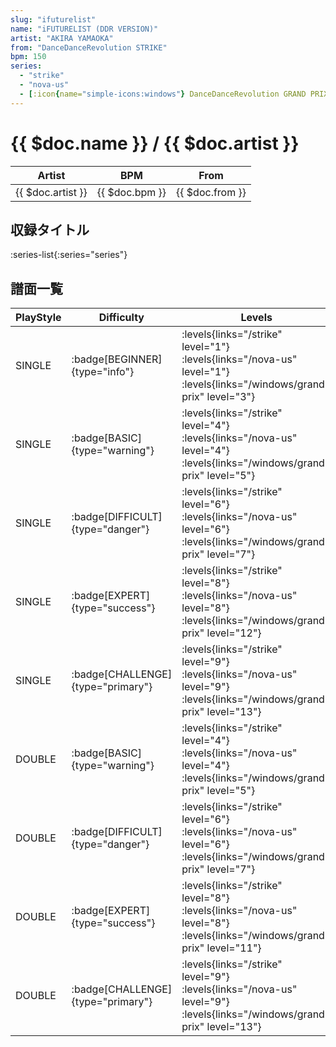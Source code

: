 ```yaml
---
slug: "ifuturelist"
name: "iFUTURELIST (DDR VERSION)"
artist: "AKIRA YAMAOKA"
from: "DanceDanceRevolution STRIKE"
bpm: 150
series:
  - "strike"
  - "nova-us"
  - [:icon{name="simple-icons:windows"} DanceDanceRevolution GRAND PRIX (グランプリプレー)](/windows/grand-prix)
---
```


# {{ $doc.name }} / {{ $doc.artist }}

|Artist|BPM|From|
|------|---|----|
|{{ $doc.artist }}|{{ $doc.bpm }}|{{ $doc.from }}|

## 収録タイトル

:series-list{:series="series"}

## 譜面一覧

|PlayStyle|Difficulty|Levels|Notes|Movie|
|---------|----------|------|-----|-----|
|SINGLE| :badge[BEGINNER]{type="info"}| :levels{links="/strike" level="1"} :levels{links="/nova-us" level="1"}  :levels{links="/windows/grand-prix" level="3"}|88/0||
|SINGLE| :badge[BASIC]{type="warning"}| :levels{links="/strike" level="4"} :levels{links="/nova-us" level="4"}  :levels{links="/windows/grand-prix" level="5"}|139/10||
|SINGLE| :badge[DIFFICULT]{type="danger"}| :levels{links="/strike" level="6"} :levels{links="/nova-us" level="6"}  :levels{links="/windows/grand-prix" level="7"}|228/29||
|SINGLE| :badge[EXPERT]{type="success"}| :levels{links="/strike" level="8"} :levels{links="/nova-us" level="8"}  :levels{links="/windows/grand-prix" level="12"}|294/10||
|SINGLE| :badge[CHALLENGE]{type="primary"}| :levels{links="/strike" level="9"} :levels{links="/nova-us" level="9"}  :levels{links="/windows/grand-prix" level="13"}|355/6||
|DOUBLE| :badge[BASIC]{type="warning"}| :levels{links="/strike" level="4"} :levels{links="/nova-us" level="4"}  :levels{links="/windows/grand-prix" level="5"}|160/6||
|DOUBLE| :badge[DIFFICULT]{type="danger"}| :levels{links="/strike" level="6"} :levels{links="/nova-us" level="6"}  :levels{links="/windows/grand-prix" level="7"}|219/33||
|DOUBLE| :badge[EXPERT]{type="success"}| :levels{links="/strike" level="8"} :levels{links="/nova-us" level="8"}  :levels{links="/windows/grand-prix" level="11"}|292/10||
|DOUBLE| :badge[CHALLENGE]{type="primary"}| :levels{links="/strike" level="9"} :levels{links="/nova-us" level="9"}  :levels{links="/windows/grand-prix" level="13"}|355/6||
